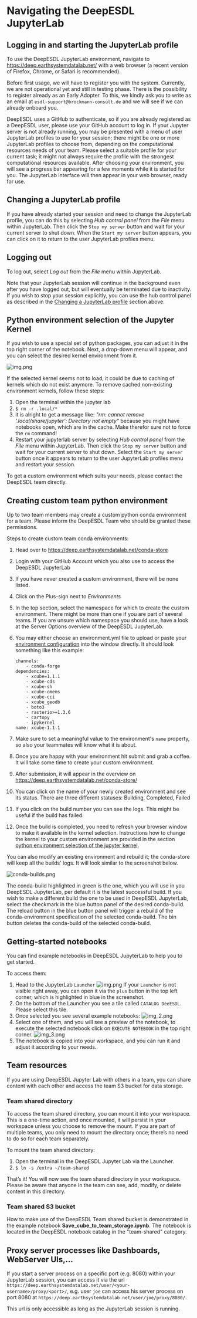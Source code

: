 # Navigating the DeepESDL JupyterLab

## Logging in and starting the JupyterLab profile

To use the DeepESDL JupyterLab environment, navigate to
<https://deep.earthsystemdatalab.net/> with a web browser (a recent version of
Firefox, Chrome, or Safari is recommended).

Before first usage, we will have to register you with the system. Currently,
we are not operational yet and still in testing phase. There is the
possibility to register already as an Early Adopter. To this, we kindly ask you
to write as an email at `esdl-support@brockmann-consult.de` and we will see
if we can already onboard you.

DeepESDL uses a GitHub to authenticate, so if you are already registered as a
DeepESDL user, please use your GitHub account to log in.
If your Jupyter server is not already running, you may be presented
with a menu of user JupyterLab profiles to use for your session; there might be
one or more JupyterLab profiles to choose from, depending on the computational
resources needs of your team. Please select a suitable profile for
your current task; it might not always require the profile with the strongest
computational resources available.
After choosing your environment, you will see a progress bar appearing for a few
moments while it is started for you.
The JupyterLab interface will then appear in your web browser, ready for
use.

## Changing a JupyterLab profile

If you have already started your session and need to change the JupyterLab profile,
you can do this by selecting _Hub control panel_ from the _File_ menu within
JupyterLab. Then click the `Stop my server` button and wait for your current
server to shut down. When the `Start my server` button appears, you can click
on it to return to the user JupyterLab profiles menu.

## Logging out

To log out, select _Log out_ from the _File_ menu within JupyterLab.

Note that your JupyterLab session will continue in the background even after
you have logged out, but will eventually be terminated due to inactivity.
If you wish to stop your session explicitly,
you can use the hub control panel as described in the
[Changing a JupyterLab profile](#changing-a-jupyterlab-profile) section above.

## Python environment selection of the Jupyter Kernel

If you wish to use a special set of python packages, you can adjust it in the
top right corner of the notebook. Next, a drop-down menu will appear, and you
can select the desired kernel environment from it.

![img.png](../../img/environment.png)

If the selected kernel seems not to load, it could be due to caching of kernels
which do not exist anymore. To remove cached non-existing environment kernels,
follow these steps:

1. Open the terminal within the jupyter lab
2. `$ rm -r .local/*`
3. it is alright to get a message like: _"rm: cannot remove
   '.local/share/jupyter': Directory not empty"_ because you might have
   notebooks open, which are in the cache. Make therefor sure not to force
   the `rm` command!
4. Restart your jupyterlab server by selecting *Hub control panel* from the
   *File* menu within JupyterLab. Then click the `Stop my server` button and
   wait for your current server to shut down. Select the `Start my server`
   button once it appears to return to the user JupyterLab profiles menu and
   restart your session.

To get a custom environment which suits your needs, please contact the DeepESDL
team directly.

## Creating custom team python environment

Up to two team members may create a custom python conda
environment for a team. Please inform the DeepESDL Team
who should be granted these permissions.

Steps to create custom team conda environments:

1.  Head over to https://deep.earthsystemdatalab.net/conda-store
2.  Login with your GitHub Account which you also use to access the DeepESDL
    JupyterLab
3.  If you have never created a custom environment, there will be none listed.
4.  Click on the Plus-sign next to *Environments*
5.  In the top section, select the namespace for which to create the custom
    environment. There might be more than one if you are part of several
    teams. If you are unsure which namespace you should use, have a look
    at the Server Options overview of the DeepESDL JupyterLab.
6.  You may either choose an environment.yml file to upload or paste your
    [environment configuration](https://docs.conda.io/projects/conda/en/latest/user-guide/tasks/manage-environments.html#create-env-file-manually)
    into the window directly.
    It should look something like this example:

        channels:
            - conda-forge
        dependencies:
            - xcube=1.1.1
            - xcube-cds
            - xcube-sh
            - xcube-cmems
            - xcube-cci
            - xcube_geodb
            - boto3
            - rasterio>=1.3.6
            - cartopy
            - ipykernel
        name: xcube-1.1.1

7.  Make sure to set a meaningful value to the environment's `name` property,
    so also your teammates will know what it is about.
8.  Once you are happy with your environment hit submit and grab a coffee. It
    will take some time to create your custom environment.
9.  After submission, it will appear in the overview on
    https://deep.earthsystemdatalab.net/conda-store/
10. You can click on the name of your newly created environment and see its
    status. There are three different statuses: Building, Completed, Failed
11. If you click on the build number you can see the logs. This might be
    useful if the build has failed.
12. Once the build is completed, you need to refresh your browser window
    to make it available in the kernel selection. Instructions how to change
    the kernel to your custom environment are provided
    in the section [python environment selection of the jupyter kernel](#python-environment-selection-of-the-jupyter-kernel).

You can also modify an existing environment and rebuild it; the conda-store
will keep all the builds' logs.
It will look similar to the screenshot below.

![conda-builds.png](../../img/conda-builds.png)

The conda-build highlighted in green is the one, which you will use in you
DeepESDL JupyterLab, per default it is the latest successful build. If you
wish to make a different build the one to be used in DeepESDL JupyterLab,
select the checkmark in the blue button panel of the desired conda-build.
The reload button in the blue button panel will trigger a rebuild of the
conda-environment specification of the selected conda-build. The bin button
deletes the conda-build of the selected conda-build.

## Getting-started notebooks

You can find example notebooks in DeepESDL JupyterLab to help you to get
started.

To access them:

1.  Head to the JupyterLab `Launcher`
    ![img.png](../../img/launcher.png)
    If your `Launcher` is not visible right away, you can open it via the `plus`
    button in the top left corner, which is highlighted in blue in the
    screenshot.
2.  On the bottom of the Launcher you see a tile called `CATALOG DeeESDL`.
    Please select this tile.
3.  Once selected you see several example notebooks:
    ![img_2.png](../../img/catalog.png)
4.  Select one of them, and you will see a preview of the notebook, to execute
    the selected notebook click on `EXECUTE NOTEBOOK` in the top right corner.
    ![img_3.png](../../img/notebook.png)
5.  The notebook is copied into your workspace, and you can run it and adjust
    it according to your needs.

## Team resources

If you are using DeepESDL Jupyter Lab with others in a team, you can share
content with each other and access the team S3 bucket for data storage.

### Team shared directory

To access the team shared directory, you can mount it into your workspace.
This is a one-time action, and once mounted, it will persist in your workspace
unless you choose to remove the mount. If you are part of multiple teams, you
only need to mount the directory once; there’s no need to do so for each team
separately.

To mount the team shared directory:

1.  Open the terminal in the DeepESDL Jupyter Lab via the Launcher.
2.  `$ ln -s /extra ~/team-shared`

That’s it! You will now see the team shared directory in your workspace.
Please be aware that anyone in the team can see, add, modify, or delete
content in this directory.

### Team shared S3 bucket

How to make use of the DeepESDL Team shared bucket is demonstrated in the
example notebook **Save_cube_to_team_storage.ipynb**. The notebook is located
in the DeepESDL notebook catalog in the "team-shared" category.

## Proxy server processes like Dashboards, WebServer UIs,...

If you start a server process on a specific port (e.g. 8080) within your JupyterLab
session, you can access it via the url
`https://deep.earthsystemdatalab.net/user/<your-username>/proxy/<port>/`, e.g.
user `joe` can access his server process on port 8080 at
`https://deep.earthsystemdatalab.net/user/joe/proxy/8080/`.

This url is only accessible as long as the JupyterLab session is running.
